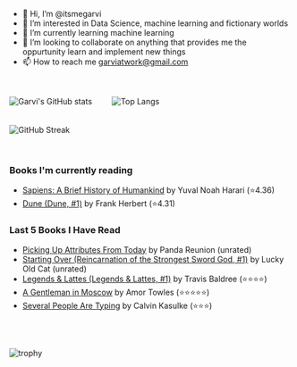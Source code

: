- 👋 Hi, I’m @itsmegarvi
- 👀 I’m interested in Data Science, machine learning and fictionary worlds
- 🌱 I’m currently learning machine learning
- 💞️ I’m looking to collaborate on anything that provides me the oppurtunity learn and implement new things
- 📫 How to reach me garviatwork@gmail.com

<br><br>
![Garvi's GitHub stats](https://github-readme-stats.vercel.app/api?username=itsmegarvi&count_private=true&theme=tokyonight)<!--(https://github.com/anuraghazra/github-readme-stats)--> &nbsp;&nbsp;&nbsp;&nbsp;&nbsp;&nbsp;&nbsp; ![Top Langs](https://github-readme-stats.vercel.app/api/top-langs/?username=itsmegarvi&layout=compact&hide=jupyter%20notebook&count_private=true&theme=tokyonight)<!--(https://github.com/anuraghazra/github-readme-stats) -->
<br>
<br><br>
![GitHub Streak](https://streak-stats.demolab.com/?user=itsmegarvi&theme=tokyonight&count_private=true) <!--(https://git.io/streak-stats)-->

<br />

### Books I'm currently reading

<!-- GOODREADS-LIST:START -->
- [Sapiens: A Brief History of Humankind](https://www.goodreads.com/review/show/6025377517?utm_medium=api&utm_source=rss) by Yuval Noah Harari (⭐️4.36)
- [Dune (Dune, #1)](https://www.goodreads.com/review/show/5695066969?utm_medium=api&utm_source=rss) by Frank Herbert (⭐️4.31)
<!-- GOODREADS-LIST:END -->


### Last 5 Books I Have Read

<!-- GOODREADS-READ-LIST:START -->
- [Picking Up Attributes From Today](https://www.goodreads.com/review/show/6059507155?utm_medium=api&utm_source=rss) by Panda Reunion (unrated)
- [Starting Over (Reincarnation of the Strongest Sword God, #1)](https://www.goodreads.com/review/show/6013887525?utm_medium=api&utm_source=rss) by Lucky Old Cat (unrated)
- [Legends & Lattes (Legends & Lattes, #1)](https://www.goodreads.com/review/show/5745087251?utm_medium=api&utm_source=rss) by Travis  Baldree (⭐⭐⭐⭐)
- [A Gentleman in Moscow](https://www.goodreads.com/review/show/5695064956?utm_medium=api&utm_source=rss) by Amor Towles (⭐⭐⭐⭐⭐)
- [Several People Are Typing](https://www.goodreads.com/review/show/5764344454?utm_medium=api&utm_source=rss) by Calvin Kasulke (⭐⭐⭐)
<!-- GOODREADS-READ-LIST:END -->

<br /><br>

![trophy](https://github-profile-trophy.vercel.app/?username=itsmegarvi&theme=monokai&count_private=true)<!--(https://github.com/ryo-ma/github-profile-trophy)-->
